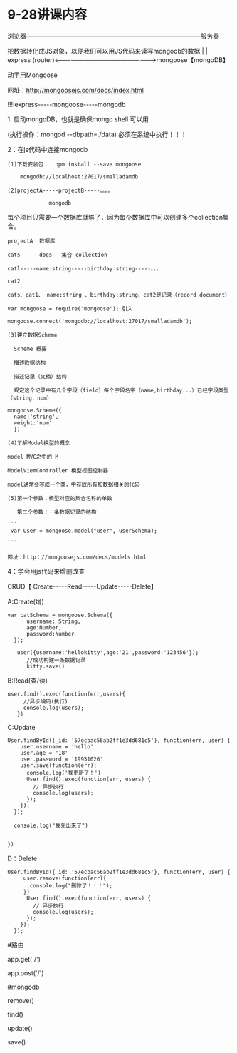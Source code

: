 # 9-28讲课内容


浏览器————————————————————————————服务器

把数据转化成JS对象，以便我们可以用JS代码来读写mongodb的数据
                                      |
                                      |
express (router)<—————————————————>mongoose【mongoDB】

动手用Mongoose

网址：http://mongoosejs.com/docs/index.html

!!!!express-----mongoose-----mongodb

1: 启动mongoDB，也就是确保mongo shell 可以用

  (执行操作：mongod --dbpath=./data) 必须在系统中执行！！！

2：在js代码中连接mongodb

    (1)下载安装包：  npm install --save mongoose

        mongodb://localhost:27017/smalladamdb

    (2)projectA-----projectB-----。。。。

                 mongodb

每个项目只需要一个数据库就够了，因为每个数据库中可以创建多个collection集合。

    projectA  数据库

    cats------dogs   集合 collection

    catl-----name:string-----birthday:string-----。。。

    cat2

    cats、cat1、 name:string 、birthday:string、cat2是记录（record document）



```
var mongoose = require('mongoose'); 引入

mongoose.connect('mongodb://localhost:27017/smalladamdb');

```
    (3)建立数据Scheme

      Scheme 概要

      描述数据结构

      描述记录（文档）结构

      规定这个记录中有几个字段（field）每个字段名字（name,birthday...）已经字段类型（string，num）


```
mongoose.Scheme({
  name:'string',
  weight:'num'
  })

```

    (4)了解Model模型的概念

    model MVC之中的 M

    ModelViemController 模型视图控制器

    model通常会写成一个类，中存放所有和数据相关的代码

    (5)第一个参数：模型对应的集合名称的单数

       第二个参数：一条数据记录的结构

    ```
     var User = mongoose.model("user", userSchema);

    ```

    网址：http：//mongoosejs.com/decs/models.html

4：学会用js代码来增删改查

CRUD【 Create-----Read-----Update-----Delete】

A:Create(增)
```
var catSchema = mongoose.Schema({
      username: String,
      age:Number,
      password:Number
  });

   user({username:'hellokitty',age:'21',password:'123456'});
      //成功构建一条数据记录
      kitty.save()  

```
B:Read(查/读)

```
user.find().exec(function(err,users){
     //异步编码(执行)
     console.log(users);
   })    

```
C:Update

```
User.findById({_id: '57ecbac56ab2ff1e3dd681c5'}, function(err, user) {
    user.username = 'hello'
    user.age = '18'
    user.password = '19951026'
    user.save(function(err){
      console.log('我更新了！')
      User.find().exec(function(err, users) {
        // 异步执行
        console.log(users);
      });
    });
  });

  console.log("我先出来了")


})

```
D：Delete

```
User.findById({_id: '57ecbac56ab2ff1e3dd681c5'}, function(err, user) {
     user.remove(function(err){
       console.log("删除了！！！");
     })
      User.find().exec(function(err, users) {
        // 异步执行
        console.log(users);
      });
    });
  });

```

#路由

  app.get('/')

  app.post('/')

#mongodb

   remove()

   find()

   update()

   save()
